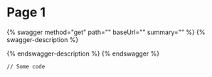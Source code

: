 # Page 1

{% swagger method="get" path="" baseUrl="" summary="" %}
{% swagger-description %}

{% endswagger-description %}
{% endswagger %}

```
// Some code
```
